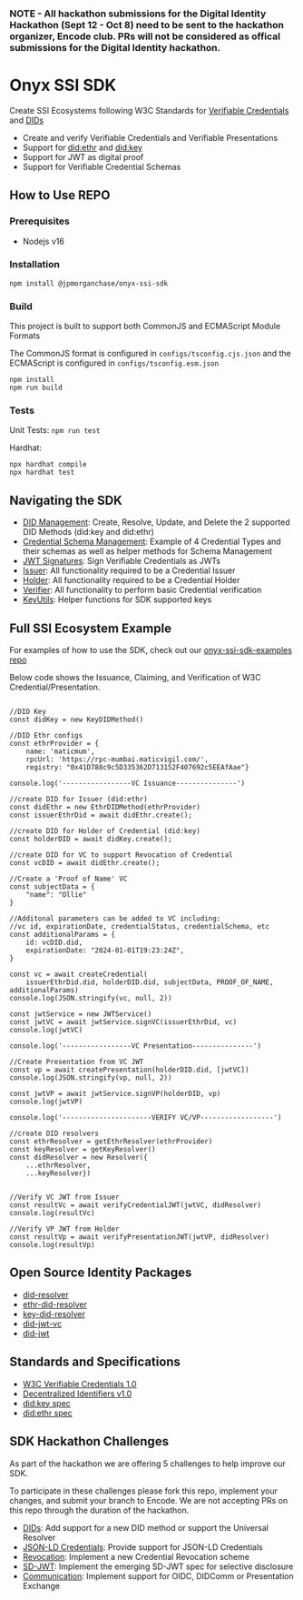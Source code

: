 ### NOTE - All hackathon submissions for the Digital Identity Hackathon (Sept 12 - Oct 8) need to be sent to the hackathon organizer, Encode club. PRs will not be considered as offical submissions for the Digital Identity hackathon.

# Onyx SSI SDK

Create SSI Ecosystems following W3C Standards for [Verifiable Credentials](https://www.w3.org/TR/vc-data-model/) and [DIDs](https://www.w3.org/TR/did-core/)

* Create and verify Verifiable Credentials and Verifiable Presentations
* Support for [did:ethr](https://github.com/decentralized-identity/ethr-did-resolver/blob/master/doc/did-method-spec.md) and [did:key](https://w3c-ccg.github.io/did-method-key/)
* Support for JWT as digital proof
* Support for Verifiable Credential Schemas

## How to Use REPO

### Prerequisites

* Nodejs v16

### Installation

``` shell
npm install @jpmorganchase/onyx-ssi-sdk
```

### Build

This project is built to support both CommonJS and ECMAScript Module Formats

The CommonJS format is configured in `configs/tsconfig.cjs.json` and the ECMAScript is configured in `configs/tsconfig.esm.json` 

``` shell
npm install
npm run build
```
### Tests

Unit Tests: `npm run test`

Hardhat: 
``` shell 
npx hardhat compile
npx hardhat test
```

## Navigating the SDK
* [DID Management](https://github.com/jpmorganchase/onyx-ssi-sdk/tree/main/src/services/common/did): Create, Resolve, Update, and Delete the 2 supported DID Methods (did:key and did:ethr)
* [Credential Schema Management](https://github.com/jpmorganchase/onyx-ssi-sdk/tree/main/src/services/common/schemas): Example of 4 Credential Types and their schemas as well as helper methods for Schema Management
* [JWT Signatures](https://github.com/jpmorganchase/onyx-ssi-sdk/tree/main/src/services/common/signatures): Sign Verifiable Credentials as JWTs
* [Issuer](https://github.com/jpmorganchase/onyx-ssi-sdk/tree/main/src/services/issuer): All functionality required to be a Credential Issuer
* [Holder](https://github.com/jpmorganchase/onyx-ssi-sdk/tree/main/src/services/holder): All functionality required to be a Credential Holder
* [Verifier](https://github.com/jpmorganchase/onyx-ssi-sdk/tree/main/src/services/verifier): All functionality to perform basic Credential verification
* [KeyUtils](https://github.com/jpmorganchase/onyx-ssi-sdk/blob/main/src/utils/KeyUtils.ts): Helper functions for SDK supported keys

## Full SSI Ecosystem Example

For examples of how to use the SDK, check out our [onyx-ssi-sdk-examples repo](https://github.com/jpmorganchase/onyx-ssi-sdk-examples)

Below code shows the Issuance, Claiming, and Verification of W3C Credential/Presentation.

```shell

//DID Key
const didKey = new KeyDIDMethod()

//DID Ethr configs
const ethrProvider = {
    name: 'maticmum', 
    rpcUrl: 'https://rpc-mumbai.maticvigil.com/', 
    registry: "0x41D788c9c5D335362D713152F407692c5EEAfAae"}
   
console.log('-----------------VC Issuance---------------')
       
//create DID for Issuer (did:ethr)
const didEthr = new EthrDIDMethod(ethrProvider)
const issuerEthrDid = await didEthr.create();
   
//create DID for Holder of Credential (did:key)
const holderDID = await didKey.create();
   
//create DID for VC to support Revocation of Credential
const vcDID = await didEthr.create();
   
//Create a 'Proof of Name' VC
const subjectData = {
    "name": "Ollie"
}
   
//Additonal parameters can be added to VC including:
//vc id, expirationDate, credentialStatus, credentialSchema, etc
const additionalParams = {
    id: vcDID.did,
    expirationDate: "2024-01-01T19:23:24Z",
}
   
const vc = await createCredential(
    issuerEthrDid.did, holderDID.did, subjectData, PROOF_OF_NAME, additionalParams)
console.log(JSON.stringify(vc, null, 2))
   
const jwtService = new JWTService()
const jwtVC = await jwtService.signVC(issuerEthrDid, vc)
console.log(jwtVC)
   
console.log('-----------------VC Presentation---------------')
   
//Create Presentation from VC JWT
const vp = await createPresentation(holderDID.did, [jwtVC])
console.log(JSON.stringify(vp, null, 2))
   
const jwtVP = await jwtService.signVP(holderDID, vp)
console.log(jwtVP)
   
console.log('----------------------VERIFY VC/VP------------------')
       
//create DID resolvers
const ethrResolver = getEthrResolver(ethrProvider)
const keyResolver = getKeyResolver()
const didResolver = new Resolver({
    ...ethrResolver, 
    ...keyResolver})
   
   
//Verify VC JWT from Issuer
const resultVc = await verifyCredentialJWT(jwtVC, didResolver)
console.log(resultVc)
       
//Verify VP JWT from Holder
const resultVp = await verifyPresentationJWT(jwtVP, didResolver)
console.log(resultVp)
```

## Open Source Identity Packages
* [did-resolver](https://github.com/decentralized-identity/did-resolver)
* [ethr-did-resolver](https://github.com/decentralized-identity/ethr-did-resolver)
* [key-did-resolver](https://github.com/ceramicnetwork/js-did/tree/main/packages/key-did-resolver)
* [did-jwt-vc](https://github.com/decentralized-identity/did-jwt-vc)
* [did-jwt](https://github.com/decentralized-identity/did-jwt)

## Standards and Specifications
* [W3C Verifiable Credentials 1.0](https://www.w3.org/TR/vc-data-model/)
* [Decentralized Identifiers v1.0](https://w3c.github.io/did-core/)
* [did:key spec](https://w3c-ccg.github.io/did-method-key/)
* [did:ethr spec](https://github.com/decentralized-identity/ethr-did-resolver/blob/master/doc/did-method-spec.md)

## SDK Hackathon Challenges
As part of the hackathon we are offering 5 challenges to help improve our SDK.

To participate in these challenges please fork this repo, implement your changes, and submit your branch to Encode. We are not accepting PRs on this repo through the duration of the hackathon.

* [DIDs](https://github.com/jpmorganchase/onyx-ssi-sdk/blob/dids-hackathon/src/services/common/did/DIDS.md): Add support for a new DID method or support the Universal Resolver
* [JSON-LD Credentials](https://github.com/jpmorganchase/onyx-ssi-sdk/blob/jsonld-hackathon/src/services/common/schemas/JSONLD.md): Provide support for JSON-LD Credentials
* [Revocation](https://github.com/jpmorganchase/onyx-ssi-sdk/blob/revocation-hackathon/src/services/common/revocation/README.md): Implement a new Credential Revocation scheme
* [SD-JWT](https://github.com/jpmorganchase/onyx-ssi-sdk/blob/sdjwt-hackathon/src/services/common/signatures/SDJWT.md): Implement the emerging SD-JWT spec for selective disclosure
* [Communication](https://github.com/jpmorganchase/onyx-ssi-sdk/blob/oidc-hackathon/src/services/communication/oidc/README.md): Implement support for OIDC, DIDComm or Presentation Exchange
